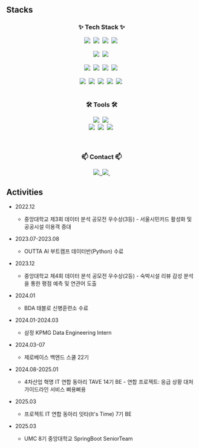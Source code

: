 ## Stacks

<h3 align="center">✨ Tech Stack ✨</h3>
<div align="center">
  <img src="https://img.shields.io/badge/Java-007396.svg?style=for-the-badge&logo=Java&logoColor=white" />&nbsp
  <img src="https://img.shields.io/badge/Spring-6DB33F.svg?style=for-the-badge&logo=Spring&logoColor=white" />&nbsp
  <img src="https://img.shields.io/badge/springboot-6DB33F.svg?style=for-the-badge&logo=springboot&logoColor=white" />&nbsp
  <img src="https://img.shields.io/badge/springsecurity-6DB33F.svg?style=for-the-badge&logo=springsecurity&logoColor=white" />&nbsp
</div>
<br>
<div align="center">
<img src="https://img.shields.io/badge/aws-232F3E.svg?style=for-the-badge&logo=aws&logoColor=F37726" />&nbsp
<img src="https://img.shields.io/badge/docker-2496ED.svg?style=for-the-badge&logo=docker&logoColor=white" />&nbsp
</div>
<br>
<div align="center">
  <img src="https://img.shields.io/badge/python-3670A0?style=for-the-badge&logo=python&logoColor=ffdd54" />&nbsp
  <img src="https://img.shields.io/badge/pandas-150458.svg?style=for-the-badge&logo=pandas&logoColor=white" />&nbsp
  <img src="https://img.shields.io/badge/numpy-4d77cf.svg?style=for-the-badge&logo=numpy&logoColor=white" />&nbsp
  <img src="https://img.shields.io/badge/pytorch-EE4C2C.svg?style=for-the-badge&logo=pytorch&logoColor=white" />&nbsp
</div>

<br>

<div align="center">
  <img src="https://img.shields.io/badge/c++-00599C?style=for-the-badge&logo=cplusplus&logoColor=white" />&nbsp
  <img src="https://img.shields.io/badge/mysql-4479A1?style=for-the-badge&logo=mysql&logoColor=black" />&nbsp
  <img src="https://img.shields.io/badge/redis-FF4438?style=for-the-badge&logo=Redis&logoColor=black" />&nbsp
  <img src="https://img.shields.io/badge/r-276DC3?style=for-the-badge&logo=r&logoColor=black" />&nbsp
  <img src="https://img.shields.io/badge/qgis-589632?style=for-the-badge&logo=qgis&logoColor=black" />&nbsp
</div>

<br>

<h3 align="center">🛠 Tools 🛠</h3>
<div align="center">
  <img src="https://img.shields.io/badge/github-181717.svg?style=for-the-badge&logo=github&logoColor=white" />&nbsp
  <img src="https://img.shields.io/badge/Notion-F3F3F3.svg?style=for-the-badge&logo=notion&logoColor=black" />&nbsp
</div>

<div align="center">
  <img src="https://img.shields.io/badge/miricanvas-03C75A.svg?style=for-the-badge&logo=canvas&logoColor=white" />&nbsp
  <img src="https://img.shields.io/badge/VSCode-2C2C32.svg?style=for-the-badge&logo=visual-studio-code&logoColor=22ABF3" />&nbsp
  <img src="https://img.shields.io/badge/jupyter-2C2C32.svg?style=for-the-badge&logo=jupyter&logoColor=F37726" />&nbsp
</div>
<br>

<br>

<h3 align="center">📫 Contact 📫</h3>
<div align="center">
  <a href="https://kite-u.tistory.com/">
    <img src="https://img.shields.io/badge/tistory-000000?style=for-the-badge&logo=tistory&logoColor=white" />&nbsp
  </a>
  <a href="https://velog.io/@youyeon11/posts">
    <img src="https://img.shields.io/badge/Velog-1EBC8F?style=for-the-badge&logo=velog&logoColor=white" />&nbsp
  </a>
</div>

## Activities
- 2022.12
    - 중앙대학교 제3회 데이터 분석 공모전 우수상(3등) - 서울시민카드 활성화 및 공공시설 이용객 증대

- 2023.07-2023.08
    - OUTTA AI 부트캠프 데이터반(Python) 수료
      
- 2023.12
    - 중앙대학교 제4회 데이터 분석 공모전 우수상(2등) - 숙박시설 리뷰 감성 분석을 통한 평점 예측 및 연관어 도출

- 2024.01
    - BDA 태블로 신병훈련소 수료

- 2024.01-2024.03
    - 삼정 KPMG Data Engineering Intern
      
- 2024.03-07
    - 제로베이스 백엔드 스쿨 22기

- 2024.08-2025.01
    - 4차산업 혁명 IT 연합 동아리 TAVE 14기 BE - 연합 프로젝트: 응급 상황 대처 가이드라인 서비스 삐용삐용

- 2025.03
    - 프로젝트 IT 연합 동아리 잇타(It's Time) 7기 BE
 
- 2025.03
    - UMC 8기 중앙대학교 SpringBoot SeniorTeam
